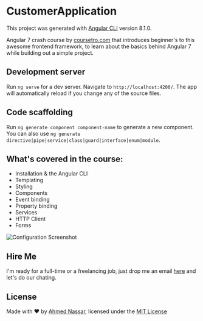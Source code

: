 # CustomerApplication

This project was generated with [Angular CLI](https://github.com/angular/angular-cli) version 8.1.0.

Angular 7 crash course by [coursetro.com](https://coursetro.com/posts/code/171/Angular-7-Tutorial---Learn-Angular-7-by-Example) that introduces beginner's to this awesome frontend framework, to learn about the basics behind Angular 7 while building out a simple project.

## Development server

Run `ng serve` for a dev server. Navigate to `http://localhost:4200/`. The app will automatically reload if you change any of the source files.

## Code scaffolding

Run `ng generate component component-name` to generate a new component. You can also use `ng generate directive|pipe|service|class|guard|interface|enum|module`.

## What's covered in the course:

- Installation & the Angular CLI
- Templating
- Styling
- Components
- Event binding
- Property binding
- Services
- HTTP Client
- Forms

![Configuration Screenshot](https://s3.amazonaws.com/coursetro/posts/content_images/4-1540049951026.png)

## Hire Me
I'm ready for a full-time or a freelancing job, just drop me an email [here](https://www.inassar.me) and let's do our chating.

## License
Made with :heart: by [Ahmed Nassar](https://github.com/ranger163), licensed under the [MIT License](LICENSE)
